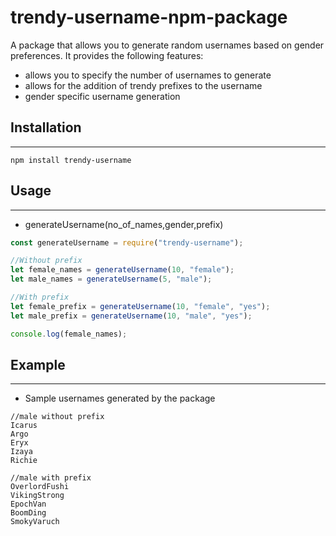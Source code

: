 # trendy-username-npm-package

A package that allows you to generate random usernames based on gender preferences. It provides the following features:

- allows you to specify the number of usernames to generate
- allows for the addition of trendy prefixes to the username
- gender specific username generation

## Installation

---

```
npm install trendy-username
```

## Usage

---

- generateUsername(no_of_names,gender,prefix)

```javascript
const generateUsername = require("trendy-username");

//Without prefix
let female_names = generateUsername(10, "female");
let male_names = generateUsername(5, "male");

//With prefix
let female_prefix = generateUsername(10, "female", "yes");
let male_prefix = generateUsername(10, "male", "yes");

console.log(female_names);
```

## Example

---

- Sample usernames generated by the package

```
//male without prefix
Icarus
Argo
Eryx
Izaya
Richie

//male with prefix
OverlordFushi
VikingStrong
EpochVan
BoomDing
SmokyVaruch
```
